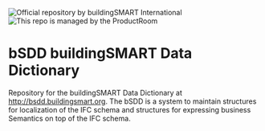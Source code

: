 ![Official repository by buildingSMART International](https://img.shields.io/badge/buildingSMART-Official%20Repository-orange.svg)
![This repo is managed by the ProductRoom](https://img.shields.io/badge/-ProductRoom-blue.svg)

# bSDD buildingSMART Data Dictionary
Repository for the buildingSMART Data Dictionary at http://bsdd.buildingsmart.org. The bSDD is a system to maintain structures for localization of the IFC schema and structures for expressing business Semantics on top of the IFC schema. 

